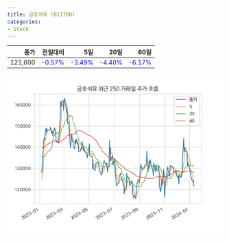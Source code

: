 ```yaml
---
title: 금호석유 (011780)
categories:
- Stock
---
```


|종가|전일대비|5일|20일|60일|
|---:|-------:|--:|---:|---:|
|121,600|<span style="color: blue">-0.57%</span>|<span style="color: blue">-3.49%</span>|<span style="color: blue">-4.40%</span>|<span style="color: blue">-6.17%</span>|


<!-- more -->

![011780](/assets/images/stock/011780.png)